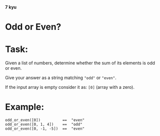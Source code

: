 **7 kyu**
# Odd or Even?
# Task:
Given a list of numbers, determine whether the sum of its elements is odd or even.

Give your answer as a string matching `"odd"` or `"even"`.

If the input array is empty consider it as: `[0]` (array with a zero).

# Example:
```
odd_or_even([0])          ==  "even"
odd_or_even([0, 1, 4])    ==  "odd"
odd_or_even([0, -1, -5])  ==  "even"
```
